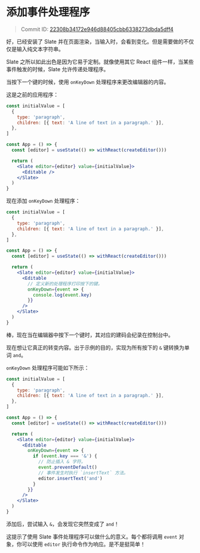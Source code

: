# 添加事件处理程序

> Commit ID: [22308b34172e946d88405cbb6338273dbda5dff4](https://github.com/ianstormtaylor/slate/blob/main/docs/walkthroughs/02-adding-event-handlers.md)

好，已经安装了 Slate 并在页面渲染，当输入时，会看到变化。但是需要做的不仅仅是输入纯文本字符串。

Slate 之所以如此出色是因为它易于定制。就像使用其它 React 组件一样，当某些事件触发的时候，Slate 允许传递处理程序。

当按下一个键的时候，使用 `onKeyDown` 处理程序来更改编辑器的内容。

这是之前的应用程序：

```jsx
const initialValue = [
  {
    type: 'paragraph',
    children: [{ text: 'A line of text in a paragraph.' }],
  },
]

const App = () => {
  const [editor] = useState(() => withReact(createEditor()))

  return (
    <Slate editor={editor} value={initialValue}>
      <Editable />
    </Slate>
  )
}
```

现在添加 `onKeyDown` 处理程序：

```jsx
const initialValue = [
  {
    type: 'paragraph',
    children: [{ text: 'A line of text in a paragraph.' }],
  },
]

const App = () => {
  const [editor] = useState(() => withReact(createEditor()))

  return (
    <Slate editor={editor} value={initialValue}>
      <Editable
        // 定义新的处理程序打印按下的键。
        onKeyDown={event => {
          console.log(event.key)
        }}
      />
    </Slate>
  )
}
```

棒，现在当在编辑器中按下一个键时，其对应的建码会纪录在控制台中。

现在想让它真正的转变内容。出于示例的目的，实现为所有按下的 `&` 键转换为单词 `and`。

`onKeyDown` 处理程序可能如下所示：

```jsx
const initialValue = [
  {
    type: 'paragraph',
    children: [{ text: 'A line of text in a paragraph.' }],
  },
]

const App = () => {
  const [editor] = useState(() => withReact(createEditor()))

  return (
    <Slate editor={editor} value={initialValue}>
      <Editable
        onKeyDown={event => {
          if (event.key === '&') {
            // 防止插入 & 字符。
            event.preventDefault()
            // 事件发生时执行 `insertText` 方法。
            editor.insertText('and')
          }
        }}
      />
    </Slate>
  )
}
```

添加后，尝试输入 `&`，会发现它突然变成了 `and`！

这提示了使用 Slate 事件处理程序可以做什么的意义。每个都将调用 `event` 对象，你可以使用 `editor` 执行命令作为响应。是不是挺简单！
